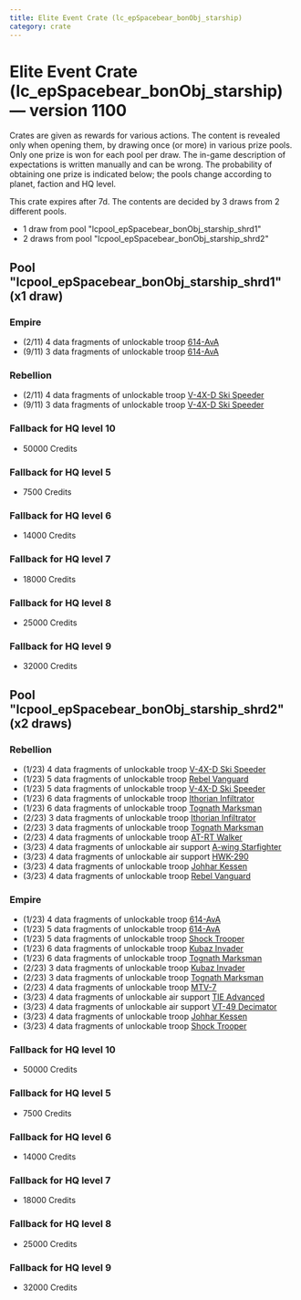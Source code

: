 ```yaml
---
title: Elite Event Crate (lc_epSpacebear_bonObj_starship)
category: crate
---
```


# Elite Event Crate (lc_epSpacebear_bonObj_starship) — version 1100

Crates are given as rewards for various actions. The content is revealed only when opening them, by drawing once (or more) in various prize pools. Only one prize is won for each pool per draw. The in-game description of expectations is written manually and can be wrong. The probability of obtaining one prize is indicated below; the pools change according to planet, faction and HQ level.

This crate expires after 7d. The contents are decided by 3 draws from 2 different pools.
  * 1 draw from pool "lcpool_epSpacebear_bonObj_starship_shrd1"
  * 2 draws from pool "lcpool_epSpacebear_bonObj_starship_shrd2"

## Pool "lcpool_epSpacebear_bonObj_starship_shrd1" (x1 draw)

### Empire

  * (2/11) 4 data fragments of unlockable troop [614-AvA](614AVA)
  * (9/11) 3 data fragments of unlockable troop [614-AvA](614AVA)

### Rebellion

  * (2/11) 4 data fragments of unlockable troop [V-4X-D Ski Speeder](PolarShip)
  * (9/11) 3 data fragments of unlockable troop [V-4X-D Ski Speeder](PolarShip)

### Fallback for HQ level 10

  * 50000 Credits

### Fallback for HQ level 5

  * 7500 Credits

### Fallback for HQ level 6

  * 14000 Credits

### Fallback for HQ level 7

  * 18000 Credits

### Fallback for HQ level 8

  * 25000 Credits

### Fallback for HQ level 9

  * 32000 Credits

## Pool "lcpool_epSpacebear_bonObj_starship_shrd2" (x2 draws)

### Rebellion

  * (1/23) 4 data fragments of unlockable troop [V-4X-D Ski Speeder](PolarShip)
  * (1/23) 5 data fragments of unlockable troop [Rebel Vanguard](Vanguard)
  * (1/23) 5 data fragments of unlockable troop [V-4X-D Ski Speeder](PolarShip)
  * (1/23) 6 data fragments of unlockable troop [Ithorian Infiltrator](IthorianInfiltrator)
  * (1/23) 6 data fragments of unlockable troop [Tognath Marksman](RebelTognath)
  * (2/23) 3 data fragments of unlockable troop [Ithorian Infiltrator](IthorianInfiltrator)
  * (2/23) 3 data fragments of unlockable troop [Tognath Marksman](RebelTognath)
  * (2/23) 4 data fragments of unlockable troop [AT-RT Walker](ATRT)
  * (3/23) 4 data fragments of unlockable air support [A-wing Starfighter](AWing)
  * (3/23) 4 data fragments of unlockable air support [HWK-290](HWK290)
  * (3/23) 4 data fragments of unlockable troop [Johhar Kessen](RebelJohhar)
  * (3/23) 4 data fragments of unlockable troop [Rebel Vanguard](Vanguard)

### Empire

  * (1/23) 4 data fragments of unlockable troop [614-AvA](614AVA)
  * (1/23) 5 data fragments of unlockable troop [614-AvA](614AVA)
  * (1/23) 5 data fragments of unlockable troop [Shock Trooper](Shock)
  * (1/23) 6 data fragments of unlockable troop [Kubaz Invader](KubazInvader)
  * (1/23) 6 data fragments of unlockable troop [Tognath Marksman](EmpireTognath)
  * (2/23) 3 data fragments of unlockable troop [Kubaz Invader](KubazInvader)
  * (2/23) 3 data fragments of unlockable troop [Tognath Marksman](EmpireTognath)
  * (2/23) 4 data fragments of unlockable troop [MTV-7](MTV7)
  * (3/23) 4 data fragments of unlockable air support [TIE Advanced](TieAdvanced)
  * (3/23) 4 data fragments of unlockable air support [VT-49 Decimator](VT49)
  * (3/23) 4 data fragments of unlockable troop [Johhar Kessen](EmpireJohhar)
  * (3/23) 4 data fragments of unlockable troop [Shock Trooper](Shock)

### Fallback for HQ level 10

  * 50000 Credits

### Fallback for HQ level 5

  * 7500 Credits

### Fallback for HQ level 6

  * 14000 Credits

### Fallback for HQ level 7

  * 18000 Credits

### Fallback for HQ level 8

  * 25000 Credits

### Fallback for HQ level 9

  * 32000 Credits